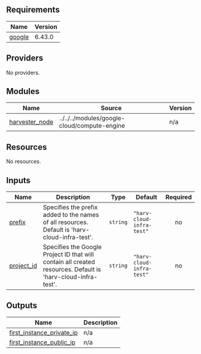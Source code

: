 ## Requirements

| Name | Version |
|------|---------|
| <a name="requirement_google"></a> [google](#requirement\_google) | 6.43.0 |

## Providers

No providers.

## Modules

| Name | Source | Version |
|------|--------|---------|
| <a name="module_harvester_node"></a> [harvester\_node](#module\_harvester\_node) | ../../../modules/google-cloud/compute-engine | n/a |

## Resources

No resources.

## Inputs

| Name | Description | Type | Default | Required |
|------|-------------|------|---------|:--------:|
| <a name="input_prefix"></a> [prefix](#input\_prefix) | Specifies the prefix added to the names of all resources. Default is 'harv-cloud-infra-test'. | `string` | `"harv-cloud-infra-test"` | no |
| <a name="input_project_id"></a> [project\_id](#input\_project\_id) | Specifies the Google Project ID that will contain all created resources. Default is 'harv-cloud-infra-test'. | `string` | `"harv-cloud-infra-test"` | no |

## Outputs

| Name | Description |
|------|-------------|
| <a name="output_first_instance_private_ip"></a> [first\_instance\_private\_ip](#output\_first\_instance\_private\_ip) | n/a |
| <a name="output_first_instance_public_ip"></a> [first\_instance\_public\_ip](#output\_first\_instance\_public\_ip) | n/a |
